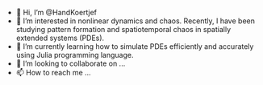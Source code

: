 - 👋 Hi, I’m @HandKoertjef
- 👀 I’m interested in nonlinear dynamics and chaos. Recently, I have been studying pattern formation and spatiotemporal chaos in spatially extended systems (PDEs).
- 🌱 I’m currently learning how to simulate PDEs efficiently and accurately using Julia programming language.
- 💞️ I’m looking to collaborate on ...
- 📫 How to reach me ...

<!---
HandKoertjef/HandKoertjef is a ✨ special ✨ repository because its `README.md` (this file) appears on your GitHub profile.
You can click the Preview link to take a look at your changes.
--->
